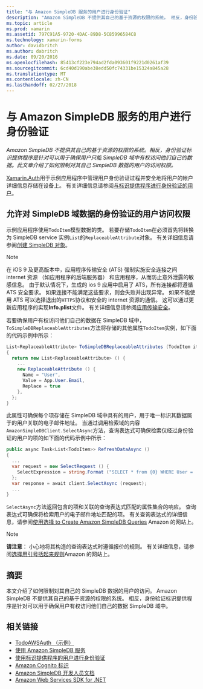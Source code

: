 ```yaml
---
title: "与 Amazon SimpleDB 服务的用户进行身份验证"
description: "Amazon SimpleDB 不提供其自己的基于资源的权限的系统。 相反，身份验证标识提供程序是针对可以用于确保用户只能 SimpleDB 域中有权访问他们自己的数据。 此文章介绍了如何限制对其自己 SimpleDB 数据的用户的访问权限。"
ms.topic: article
ms.prod: xamarin
ms.assetid: 797C91A5-9720-4DAC-89D8-5C85996584C8
ms.technology: xamarin-forms
author: davidbritch
ms.author: dabritch
ms.date: 09/20/2016
ms.openlocfilehash: 85413cf223e794ad2fda093601f9221d0261af39
ms.sourcegitcommit: 6cd40d190abe38edd50fc74331be15324a845a28
ms.translationtype: MT
ms.contentlocale: zh-CN
ms.lasthandoff: 02/27/2018
---
```

# <a name="authenticating-users-with-an-amazon-simpledb-service"></a>与 Amazon SimpleDB 服务的用户进行身份验证

_Amazon SimpleDB 不提供其自己的基于资源的权限的系统。相反，身份验证标识提供程序是针对可以用于确保用户只能 SimpleDB 域中有权访问他们自己的数据。此文章介绍了如何限制对其自己 SimpleDB 数据的用户的访问权限。_

[Xamarin.Auth](https://github.com/xamarin/Xamarin.Auth)用于示例应用程序中管理用户身份验证过程并安全地将用户的帐户详细信息存储在设备上。 有关详细信息请参阅[与标识提供程序进行身份验证的用户](~/xamarin-forms/data-cloud/authentication/oauth.md)。

## <a name="allowing-an-authenticated-user-access-to-simpledb-domain-data"></a>允许对 SimpleDB 域数据的身份验证的用户访问权限

示例应用程序使用`TodoItem`模型数据的类。 若要存储`TodoItem`在必须首先将转换为 SimpleDB service 实例`List`的`ReplaceableAttribute`对象。 有关详细信息请参阅[创建 SimpleDB 对象](~/xamarin-forms/data-cloud/consuming/aws.md)。

> [!NOTE]
> 在 iOS 9 及更高版本中，应用程序传输安全 (ATS) 强制实施安全连接之间 internet 资源 （如应用程序的后端服务器） 和应用程序，从而防止意外泄露的敏感信息。 由于默认情况下，生成的 ios 9 应用中启用了 ATS，所有连接都将遵循 ATS 安全要求。 如果连接不能满足这些要求，则会失败并出现异常。
> 如果不能使用 ATS 可以选择退出的`HTTPS`协议和安全的 internet 资源的通信。 这可以通过更新应用程序的实现**Info.plist**文件。 有关详细信息请参阅[应用传输安全](~/ios/app-fundamentals/ats.md)。

若要确保用户有权访问他们自己的数据在 SimpleDB 域中，`ToSimpleDBReplaceableAttributes`方法将存储的其他属性`TodoItem`实例，如下面的代码示例中所示：

```csharp
List<ReplaceableAttribute> ToSimpleDBReplaceableAttributes (TodoItem item)
{
  return new List<ReplaceableAttribute> () {
    ...
    new ReplaceableAttribute () {
      Name = "User",
      Value = App.User.Email,
      Replace = true
    },
  };
}
```

此属性可确保每个项存储在 SimpleDB 域中具有的用户，用于唯一标识其数据属于的用户关联的电子邮件地址。 当通过调用检索域的内容`AmazonSimpleDBClient.SelectAsync`方法，查询表达式可确保检索仅经过身份验证的用户的项的如下面的代码示例中所示：

```csharp
public async Task<List<TodoItem>> RefreshDataAsync ()
{
  ...
  var request = new SelectRequest () {
    SelectExpression = string.Format ("SELECT * from {0} WHERE User = '{1}'", tableName, App.User.Email)
  };
  var response = await client.SelectAsync (request);
  ...
}
```

`SelectAsync`方法返回包含的项和关联的查询表达式匹配的属性集合的响应。 查询表达式可确保将检索用户的电子邮件地址匹配的项。 有关查询表达式的详细信息，请参阅[使用选择 to Create Amazon SimpleDB Queries](http://docs.aws.amazon.com/AmazonSimpleDB/latest/DeveloperGuide/UsingSelect.html) Amazon 的网站上。

> [!NOTE]
> **请注意**： 小心地将其构造的查询表达式时遵循报价的规则。 有关详细信息，请参阅[选择用引号括起来规则](http://docs.aws.amazon.com/AmazonSimpleDB/latest/DeveloperGuide/QuotingRulesSelect.html)Amazon 的网站上。

## <a name="summary"></a>摘要

本文介绍了如何限制对其自己的 SimpleDB 数据的用户的访问。 Amazon SimpleDB 不提供其自己的基于资源的权限的系统。 相反，身份验证标识提供程序是针对可以用于确保用户有权访问他们自己的数据 SimpleDB 域中。


## <a name="related-links"></a>相关链接

- [TodoAWSAuth （示例）](https://developer.xamarin.com/samples/xamarin-forms/WebServices/TodoAWSAuth/)
- [使用 Amazon SimpleDB 服务](~/xamarin-forms/data-cloud/consuming/aws.md)
- [使用标识提供程序的用户进行身份验证](~/xamarin-forms/data-cloud/authentication/oauth.md)
- [Amazon Cognito 标识](http://docs.aws.amazon.com/cognito/devguide/identity/)
- [Amazon SimpleDB 开发人员文档](http://docs.aws.amazon.com/AmazonSimpleDB/latest/DeveloperGuide/Welcome.html)
- [Amazon Web Services SDK for .NET](https://www.nuget.org/packages?q=Tags%3A%22aws-sdk-v3%22)

